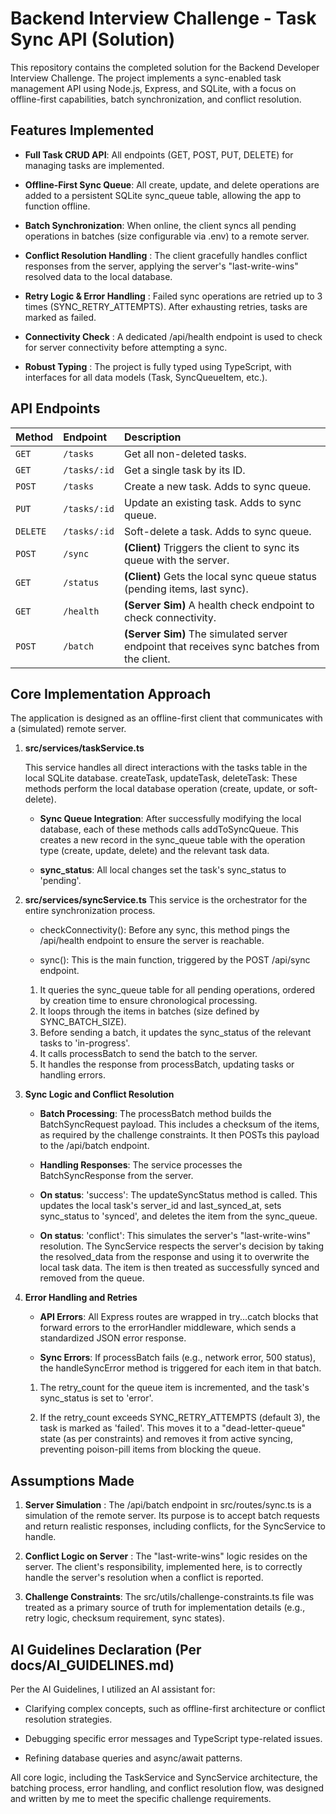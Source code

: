 
# Backend Interview Challenge - Task Sync API (Solution)

This repository contains the completed solution for the Backend Developer Interview Challenge. The project implements a sync-enabled task management API using Node.js, Express, and SQLite, with a focus on offline-first capabilities, batch synchronization, and conflict resolution.

## Features Implemented

* **Full Task CRUD API**: All endpoints (GET, POST, PUT, DELETE) for managing tasks are implemented.

* **Offline-First Sync Queue**: All create, update, and delete operations are added to a persistent SQLite sync_queue table, allowing the app to function offline.

* **Batch Synchronization**: When online, the client syncs all pending operations in batches (size configurable via .env) to a remote server.

* **Conflict Resolution Handling** : The client gracefully handles conflict responses from the server, applying the server's "last-write-wins" resolved data to the local database.

* **Retry Logic & Error Handling** : Failed sync operations are retried up to 3 times (SYNC_RETRY_ATTEMPTS). After exhausting retries, tasks are marked as failed.

* **Connectivity Check** : A dedicated /api/health endpoint is used to check for server connectivity before attempting a sync.

* **Robust Typing** : The project is fully typed using TypeScript, with interfaces for all data models (Task, SyncQueueItem, etc.).

## API Endpoints

| Method | Endpoint | Description |
| :--- | :--- | :--- |
| `GET` | `/tasks` | Get all non-deleted tasks. |
| `GET` | `/tasks/:id` | Get a single task by its ID. |
| `POST` | `/tasks` | Create a new task. Adds to sync queue. |
| `PUT` | `/tasks/:id` | Update an existing task. Adds to sync queue. |
| `DELETE` | `/tasks/:id` | Soft-delete a task. Adds to sync queue. |
| `POST` | `/sync` | **(Client)** Triggers the client to sync its queue with the server. |
| `GET` | `/status` | **(Client)** Gets the local sync queue status (pending items, last sync). |
| `GET` | `/health` | **(Server Sim)** A health check endpoint to check connectivity. |
| `POST` | `/batch` | **(Server Sim)** The simulated server endpoint that receives sync batches from the client. |

## Core Implementation Approach
The application is designed as an offline-first client that communicates with a (simulated) remote server.

1. **src/services/taskService.ts**

   This service handles all direct interactions with the tasks table in the local SQLite database.
createTask, updateTask, deleteTask: These methods perform the local database operation (create, update, or soft-delete).

   * **Sync Queue Integration**: After successfully modifying the local database, each of these methods calls addToSyncQueue. This creates a new record in the sync_queue table with the operation type (create, update, delete) and the relevant task data.

   * **sync_status**: All local changes set the task's sync_status to 'pending'.

2. **src/services/syncService.ts**
This service is the orchestrator for the entire synchronization process.
   * checkConnectivity(): Before any sync, this method pings the /api/health endpoint to ensure the server is reachable.

   * sync(): This is the main function, triggered by the POST /api/sync endpoint.
   1. It queries the sync_queue table for all pending operations, ordered by creation time to ensure chronological processing.
   2. It loops through the items in batches (size defined by SYNC_BATCH_SIZE).
   3. Before sending a batch, it updates the sync_status of the relevant tasks to 'in-progress'.
   4. It calls processBatch to send the batch to the server.
   5. It handles the response from processBatch, updating tasks or handling errors.



3. **Sync Logic and Conflict Resolution**
   * **Batch Processing**: The processBatch method builds the BatchSyncRequest payload. This includes a checksum of the items, as required by the challenge constraints. It then POSTs this payload to the /api/batch endpoint.

   * **Handling Responses**: The service processes the BatchSyncResponse from the server.

   * **On status**: 'success': The updateSyncStatus method is called. This updates the local task's server_id and last_synced_at, sets sync_status to 'synced', and deletes the item from the sync_queue.

   * **On status**: 'conflict': This simulates the server's "last-write-wins" resolution. The SyncService respects the server's decision by taking the resolved_data from the response and using it to overwrite the local task data. The item is then treated as successfully synced and removed from the queue.

4. **Error Handling and Retries**
   * **API Errors**: All Express routes are wrapped in try...catch blocks that forward errors to the errorHandler middleware, which sends a standardized JSON error response.

   * **Sync Errors**: If processBatch fails (e.g., network error, 500 status), the handleSyncError method is triggered for each item in that batch.

   1. The retry_count for the queue item is incremented, and the task's sync_status is set to 'error'.

   2. If the retry_count exceeds SYNC_RETRY_ATTEMPTS (default 3), the task is marked as 'failed'. This moves it to a "dead-letter-queue" state (as per constraints) and removes it from active syncing, preventing poison-pill items from blocking the queue.

## Assumptions Made
1. **Server Simulation** : The /api/batch endpoint in src/routes/sync.ts is a simulation of the remote server. Its purpose is to accept batch requests and return realistic responses, including conflicts, for the SyncService to handle.

2. **Conflict Logic on Server** : The "last-write-wins" logic resides on the server. The client's responsibility, implemented here, is to correctly handle the server's resolution when a conflict is reported.

3. **Challenge Constraints**: The src/utils/challenge-constraints.ts file was treated as a primary source of truth for implementation details (e.g., retry logic, checksum requirement, sync states).

## AI Guidelines Declaration (Per docs/AI_GUIDELINES.md)
Per the AI Guidelines, I utilized an AI assistant for:

* Clarifying complex concepts, such as offline-first architecture or conflict resolution strategies.

* Debugging specific error messages and TypeScript type-related issues.

* Refining database queries and async/await patterns.


All core logic, including the TaskService and SyncService architecture, the batching process, error handling, and conflict resolution flow, was designed and written by me to meet the specific challenge requirements.